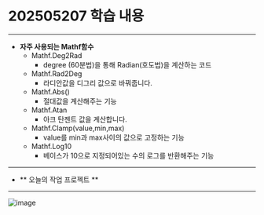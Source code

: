# 202505207 학습 내용
-----------------------------------------------------
* **자주 사용되는 Mathf함수**
  * Mathf.Deg2Rad
     * degree (60분법)을 통해 Radian(호도법)을 계산하는 코드
  * Mathf.Rad2Deg
     * 라디안값을 디그리 값으로 바꿔줍니다.
  * Mathf.Abs()
     * 절대값을 계산해주는 기능
  * Mathf.Atan
     * 아크 탄젠트 값을 계산합니다.
  * Mathf.Clamp(value,min,max)
    * value를 min과 max사이의 값으로 고정하는 기능
  * Mathf.Log10
    * 베이스가 10으로 지정되어있는 수의 로그를 반환해주는 기능
 --------------------------------------------------------------------------
 * ** 오늘의 작업 프로젝트 **
----------------------------------------------------------------------------
![image](https://github.com/user-attachments/assets/b0ed13fc-ed68-4fa7-b77a-178c26a363f7)

